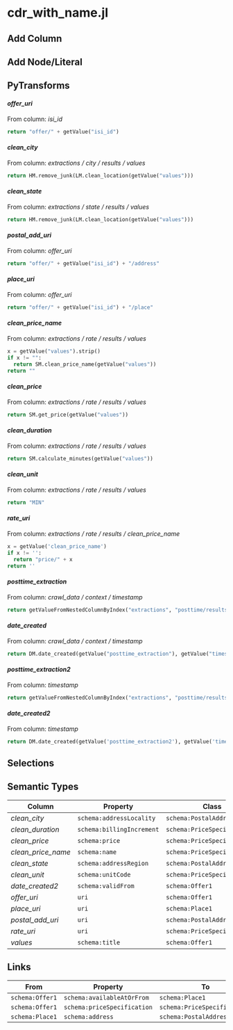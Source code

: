 # cdr_with_name.jl

## Add Column

## Add Node/Literal

## PyTransforms
#### _offer_uri_
From column: _isi_id_
``` python
return "offer/" + getValue("isi_id")
```

#### _clean_city_
From column: _extractions / city / results / values_
``` python
return HM.remove_junk(LM.clean_location(getValue("values")))
```

#### _clean_state_
From column: _extractions / state / results / values_
``` python
return HM.remove_junk(LM.clean_location(getValue("values")))
```

#### _postal_add_uri_
From column: _offer_uri_
``` python
return "offer/" + getValue("isi_id") + "/address"
```

#### _place_uri_
From column: _offer_uri_
``` python
return "offer/" + getValue("isi_id") + "/place"
```

#### _clean_price_name_
From column: _extractions / rate / results / values_
``` python
x = getValue("values").strip()
if x != "":
  return SM.clean_price_name(getValue("values"))
return ""
```

#### _clean_price_
From column: _extractions / rate / results / values_
``` python
return SM.get_price(getValue("values"))
```

#### _clean_duration_
From column: _extractions / rate / results / values_
``` python
return SM.calculate_minutes(getValue("values"))
```

#### _clean_unit_
From column: _extractions / rate / results / values_
``` python
return "MIN"
```

#### _rate_uri_
From column: _extractions / rate / results / clean_price_name_
``` python
x = getValue('clean_price_name')
if x != '':
  return "price/" + x
return ''
```

#### _posttime_extraction_
From column: _crawl_data / context / timestamp_
``` python
return getValueFromNestedColumnByIndex("extractions", "posttime/results/values",0)
```

#### _date_created_
From column: _crawl_data / context / timestamp_
``` python
return DM.date_created(getValue("posttime_extraction"), getValue("timestamp"))
```

#### _posttime_extraction2_
From column: _timestamp_
``` python
return getValueFromNestedColumnByIndex("extractions", "posttime/results/values", 0)
```

#### _date_created2_
From column: _timestamp_
``` python
return DM.date_created(getValue('posttime_extraction2'), getValue('timestamp'))
```


## Selections

## Semantic Types
| Column | Property | Class |
|  ----- | -------- | ----- |
| _clean_city_ | `schema:addressLocality` | `schema:PostalAddress1`|
| _clean_duration_ | `schema:billingIncrement` | `schema:PriceSpecification1`|
| _clean_price_ | `schema:price` | `schema:PriceSpecification1`|
| _clean_price_name_ | `schema:name` | `schema:PriceSpecification1`|
| _clean_state_ | `schema:addressRegion` | `schema:PostalAddress1`|
| _clean_unit_ | `schema:unitCode` | `schema:PriceSpecification1`|
| _date_created2_ | `schema:validFrom` | `schema:Offer1`|
| _offer_uri_ | `uri` | `schema:Offer1`|
| _place_uri_ | `uri` | `schema:Place1`|
| _postal_add_uri_ | `uri` | `schema:PostalAddress1`|
| _rate_uri_ | `uri` | `schema:PriceSpecification1`|
| _values_ | `schema:title` | `schema:Offer1`|


## Links
| From | Property | To |
|  --- | -------- | ---|
| `schema:Offer1` | `schema:availableAtOrFrom` | `schema:Place1`|
| `schema:Offer1` | `schema:priceSpecification` | `schema:PriceSpecification1`|
| `schema:Place1` | `schema:address` | `schema:PostalAddress1`|
